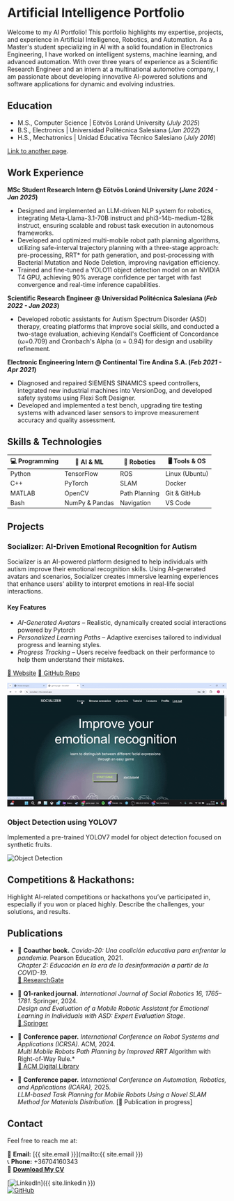 # Artificial Intelligence Portfolio  

Welcome to my AI Portfolio! This portfolio highlights my expertise, projects, and experience in Artificial Intelligence, Robotics, and Automation. As a Master's student specializing in AI with a solid foundation in Electronics Engineering, I have worked on intelligent systems, machine learning, and advanced automation. With over three years of experience as a Scientific Research Engineer and an intern at a multinational automotive company, I am passionate about developing innovative AI-powered solutions and software applications for dynamic and evolving industries.  

## Education
- M.S., Computer Science | Eötvös Loránd University (_July 2025_)
- B.S., Electronics | Universidad Politécnica Salesiana (_Jan 2022_)
- H.S., Mechatronics | Unidad Educativa Técnico Salesiano (_July 2016_)

[Link to another page](./another-page.html).

## Work Experience
**MSc Student Research Intern @ Eötvös Loránd University (_June 2024 - Jan 2025_)**
- Designed and implemented an LLM-driven NLP system for robotics, integrating Meta-Llama-3.1-70B instruct and phi3-14b-medium-128k instruct, ensuring scalable and robust task execution in autonomous frameworks.
- Developed and optimized multi-mobile robot path planning algorithms, utilizing safe-interval trajectory planning with a three-stage approach: pre-processing, RRT* for path generation, and post-processing with Bacterial Mutation and Node Deletion, improving navigation efficiency.
- Trained and fine-tuned a YOLO11 object detection model on an NVIDIA T4 GPU, achieving 90\% average confidence per target with fast convergence and real-time inference capabilities.

**Scientific Research Engineer @ Universidad Politécnica Salesiana (_Feb 2022 - Jan 2023_)**
- Developed robotic assistants for Autism Spectrum Disorder (ASD) therapy, creating platforms that improve social skills, and conducted a two-stage evaluation, achieving Kendall's Coefficient of Concordance (ω=0.709) and Cronbach's Alpha (α = 0.94) for design and usability refinement.

**Electronic Engineering Intern @ Continental Tire Andina S.A. (_Feb 2021 - Apr 2021_)**
- Diagnosed and repaired SIEMENS SINAMICS speed controllers, integrated new industrial machines into VersionDog, and developed safety systems using Flexi Soft Designer.
- Developed and implemented a test bench, upgrading tire testing systems with advanced laser sensors to improve measurement accuracy and quality assessment.

## Skills & Technologies  

| 💻 Programming | 🚀 AI & ML | 🤖 Robotics | 🖥️ Tools & OS |
|---------------|-----------|-------------|--------------|
| Python | TensorFlow | ROS | Linux (Ubuntu) |
| C++ | PyTorch | SLAM | Docker |
| MATLAB | OpenCV | Path Planning | Git & GitHub |
| Bash | NumPy & Pandas | Navigation | VS Code |

## Projects

### Socializer: AI-Driven Emotional Recognition for Autism  

Socializer is an AI-powered platform designed to help individuals with autism improve their emotional recognition skills. Using AI-generated avatars and scenarios, Socializer creates immersive learning experiences that enhance users' ability to interpret emotions in real-life social interactions.  

#### Key Features  

- *AI-Generated Avatars* – Realistic, dynamically created social interactions powered by Pytorch 
- *Personalized Learning Paths* – Adaptive exercises tailored to individual progress and learning styles.  
- *Progress Tracking* – Users receive feedback on their performance to help them understand their mistakes.

[🔗 Website](https://socializer-nine.vercel.app/)
[🔗 GitHub Repo](https://github.com/sorryka1999/socializer)  

![Socializer](/assets/img/socializer4.gif)

### Object Detection using YOLOV7
Implemented a pre-trained YOLOV7 model for object detection focused on synthetic fruits.

![Object Detection](/assets/img/04gif.gif)

## Competitions & Hackathons: 

Highlight AI-related competitions or hackathons you’ve participated in, especially if you won or placed highly. Describe the challenges, your solutions, and results.


## Publications  

- 📖 **Coauthor book.** *Covida-20: Una coalición educativa para enfrentar la pandemia.* Pearson Education, 2021.  
  *Chapter 2: Educación en la era de la desinformación a partir de la COVID-19.*  
  [🔗 ResearchGate](https://www.researchgate.net/publication/348663637_COVIDA-20_Una_coalicion_educativa_para_enfrentar_la_pandemia)  

- 📑 **Q1-ranked journal.** *International Journal of Social Robotics 16, 1765–1781.* Springer, 2024.  
  *Design and Evaluation of a Mobile Robotic Assistant for Emotional Learning in Individuals with ASD: Expert Evaluation Stage.*  
  [🔗 Springer](https://link.springer.com/article/10.1007/s12369-024-01145-x)  

- 📄 **Conference paper.** *International Conference on Robot Systems and Applications (ICRSA).* ACM, 2024.  
  *Multi Mobile Robots Path Planning by Improved RRT* Algorithm with Right-of-Way Rule.*  
  [🔗 ACM Digital Library](https://dl.acm.org/doi/10.1145/3702468.3702470)  

- 📄 **Conference paper.** *International Conference on Automation, Robotics, and Applications (ICARA),* 2025.  
  *LLM-based Task Planning for Mobile Robots Using a Novel SLAM Method for Materials Distribution.*
  [🔗 Publication in progress]

## Contact  

Feel free to reach me at:

📧 **Email:** [{{ site.email }}](mailto:{{ site.email }})  
📞 **Phone:** +36704160343  
📄 **[Download My CV]([https://yourwebsite.com/cv.pdf](https://eltehu-my.sharepoint.com/:b:/g/personal/lvzwwz_student_elte_hu/ET1icw1KcQVNl8nDNTszmS0BbWSPoOUXcpiSpyMF5bImhg?e=mOZ1AZ))**  

[![LinkedIn](https://img.shields.io/badge/LinkedIn-0077B5?style=for-the-badge&logo=linkedin&logoColor=white)]({{ site.linkedin }})  
[![GitHub](https://img.shields.io/badge/GitHub-181717?style=for-the-badge&logo=github&logoColor=white)](https://github.com/PedroCordero)  
